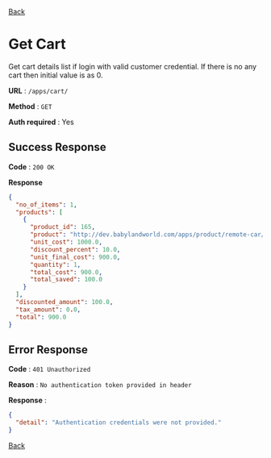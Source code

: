 [Back](../README.md)

# Get Cart

Get cart details list if login with valid customer credential. If there is no any cart then initial value is as 0.

**URL** : `/apps/cart/`

**Method** : `GET`

**Auth required** : Yes

## Success Response

**Code** : `200 OK`

**Response**

```json
{
  "no_of_items": 1,
  "products": [
    {
      "product_id": 165,
      "product": "http://dev.babylandworld.com/apps/product/remote-car/",
      "unit_cost": 1000.0,
      "discount_percent": 10.0,
      "unit_final_cost": 900.0,
      "quantity": 1,
      "total_cost": 900.0,
      "total_saved": 100.0
    }
  ],
  "discounted_amount": 100.0,
  "tax_amount": 0.0,
  "total": 900.0
}
```

## Error Response

**Code** : `401 Unauthorized`

**Reason** : `No authentication token provided in header`

**Response** :

```json
{
  "detail": "Authentication credentials were not provided."
}
```

[Back](../README.md)
